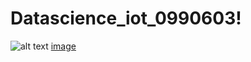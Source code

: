 # Datascience_iot_0990603!
![alt text](https://user-images.githubusercontent.com/74900539/115708604-82241700-a370-11eb-9170-b2160a3af96d.png)
[image](https://user-images.githubusercontent.com/74900539/115708604-82241700-a370-11eb-9170-b2160a3af96d.png)
